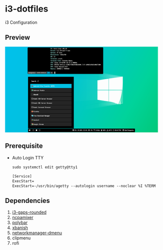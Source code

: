 # i3-dotfiles
i3 Configuration

## Preview

![alt text](https://raw.githubusercontent.com/ajiepangestu/i3-dotfiles/master/preview.png)

## Prerequisite

- Auto Login TTY
    ```
    sudo systemctl edit getty@tty1
    ```

    ```
    [Service]
    ExecStart=
    ExecStart=-/usr/bin/agetty --autologin username --noclear %I %TERM
    ```
## Dependencies 
1. [i3-gaps-rounded](https://aur.archlinux.org/packages/i3-gaps-rounded-git)
2. [ncpamixer](https://aur.archlinux.org/packages/otf-san-francisco)
3. [polybar](https://aur.archlinux.org/packages/polybar)
4. [xbanish](https://aur.archlinux.org/packages/xbanish)
5. [networkmanager-dmenu](https://aur.archlinux.org/packages/networkmanager-dmenu-git)
6. clipmenu
7. rofi

